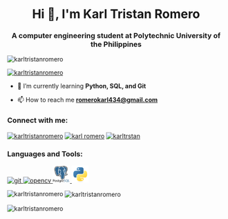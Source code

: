 <h1 align="center">Hi 👋, I'm Karl Tristan Romero</h1>
<h3 align="center">A computer engineering student at Polytechnic University of the Philippines</h3>

<p align="left"> <img src="https://komarev.com/ghpvc/?username=karltristanromero&label=Profile%20views&color=0e75b6&style=flat" alt="karltristanromero" /> </p>

<p align="left"> <a href="https://github.com/ryo-ma/github-profile-trophy"><img src="https://github-profile-trophy.vercel.app/?username=karltristanromero" alt="karltristanromero" /></a> </p>

- 🌱 I’m currently learning **Python, SQL, and Git**

- 📫 How to reach me **romerokarl434@gmail.com**

<h3 align="left">Connect with me:</h3>
<p align="left">
<a href="https://linkedin.com/in/karltristanromero" target="blank"><img align="center" src="https://raw.githubusercontent.com/rahuldkjain/github-profile-readme-generator/master/src/images/icons/Social/linked-in-alt.svg" alt="karltristanromero" height="30" width="40" /></a>
<a href="https://fb.com/karl romero" target="blank"><img align="center" src="https://raw.githubusercontent.com/rahuldkjain/github-profile-readme-generator/master/src/images/icons/Social/facebook.svg" alt="karl romero" height="30" width="40" /></a>
<a href="https://instagram.com/karltrstan" target="blank"><img align="center" src="https://raw.githubusercontent.com/rahuldkjain/github-profile-readme-generator/master/src/images/icons/Social/instagram.svg" alt="karltrstan" height="30" width="40" /></a>
</p>

<h3 align="left">Languages and Tools:</h3>
<p align="left"> <a href="https://git-scm.com/" target="_blank" rel="noreferrer"> <img src="https://www.vectorlogo.zone/logos/git-scm/git-scm-icon.svg" alt="git" width="40" height="40"/> </a> <a href="https://opencv.org/" target="_blank" rel="noreferrer"> <img src="https://www.vectorlogo.zone/logos/opencv/opencv-icon.svg" alt="opencv" width="40" height="40"/> </a> <a href="https://www.postgresql.org" target="_blank" rel="noreferrer"> <img src="https://raw.githubusercontent.com/devicons/devicon/master/icons/postgresql/postgresql-original-wordmark.svg" alt="postgresql" width="40" height="40"/> </a> <a href="https://www.python.org" target="_blank" rel="noreferrer"> <img src="https://raw.githubusercontent.com/devicons/devicon/master/icons/python/python-original.svg" alt="python" width="40" height="40"/> </a> </p>

<p><img align="left" src="https://github-readme-stats.vercel.app/api/top-langs?username=karltristanromero&show_icons=true&locale=en&layout=compact" alt="karltristanromero" /></p>

<p>&nbsp;<img align="center" src="https://github-readme-stats.vercel.app/api?username=karltristanromero&show_icons=true&locale=en" alt="karltristanromero" /></p>

<p><img align="center" src="https://github-readme-streak-stats.herokuapp.com/?user=karltristanromero&" alt="karltristanromero" /></p>


